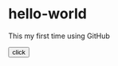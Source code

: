 # hello-world
<!DOCTYPE html>
<html>
  <head></head>
  <body>
    <p>This my first time using GitHub</p>
    <button>click</button>
  </body>
</html>
